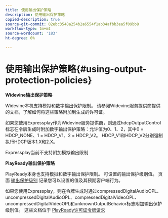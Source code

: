 ```yaml
---
title: 使用输出保护策略
description: 使用输出保护策略
copied-description: true
source-git-commit: 02ebc3548a254b2a6554f1ab34afbb3ea5f09bb8
workflow-type: tm+mt
source-wordcount: '183'
ht-degree: 0%

---
```


# 使用输出保护策略{#using-output-protection-policies}

**Widevine输出保护策略**

Widevine本机支持模拟和数字输出保护限制。 请参阅Widevine服务提供商提供的文档，了解如何将这些策略附加到生成的许可证。

如果您使用Expressplay作为Widevine服务提供商，则通过hdcpOutputControl标志在令牌生成时附加数字输出保护策略：允许值为0、1、2，其中0 = HDCP_NONE、1 = HDCP_V1、2 = HDCP_V2。 HDCP_V1和HDCP_V2分别强制执行HDCP版本1.X和2.X。

Expressplay当前不支持附加模拟输出限制

**PlayReady输出保护策略**

PlayReady本身也支持模拟和数字输出保护限制。 可设置的输出保护级别值。 页面 [输出保护级别](https://msdn.microsoft.com/en-us/library/dn468831.aspx) 记录您可以设置的值及其预期客户端行为。

如果您使用Expressplay，则在令牌生成时通过compressedDigitalAudioOPL、uncompressedDigitalAudioOPL、compressedDigitalVideoOPL、uncompressedDigitalVideoOPL和unknownOutputBehavior标志附加输出保护级别值。 这些文档位于 [PlayReady许可证令牌请求](https://www.expressplay.com/developer/restapi/#playready-license-token-request)
